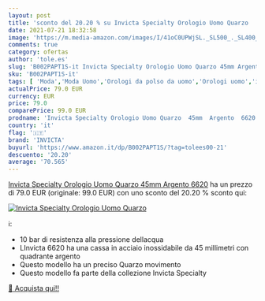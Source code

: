 ```yaml
---
layout: post
title: 'sconto del 20.20 % su Invicta Specialty Orologio Uomo Quarzo    '
date: 2021-07-21 18:32:58
image: 'https://m.media-amazon.com/images/I/41oC0UPWjSL._SL500_._SL400_.jpg'
comments: true
category: ofertas
author: 'tole.es'
slug: 'B002PAPT1S-it Invicta Specialty Orologio Uomo Quarzo 45mm Argento 6620'
sku: 'B002PAPT1S-it'
tags: [ 'Moda','Moda Uomo','Orologi da polso da uomo','Orologi uomo','invicta', ]
actualPrice: 79.0 EUR
currency: EUR
price: 79.0
comparePrice: 99.0 EUR
prodname: 'Invicta Specialty Orologio Uomo Quarzo  45mm  Argento  6620'
country: 'it'
flag: '🇮🇹'
brand: 'INVICTA'
buyurl: 'https://www.amazon.it/dp/B002PAPT1S/?tag=tolees00-21'
descuento: '20.20'
average: '70.565'
---
```


[Invicta Specialty Orologio Uomo Quarzo  45mm  Argento  6620](https://www.amazon.it/dp/B002PAPT1S/?tag=tolees00-21) ha un prezzo di 79.0 EUR (originale: 99.0 EUR) con uno sconto del 20.20 % sconto qui:

[![Invicta Specialty Orologio Uomo Quarzo  ](https://m.media-amazon.com/images/I/41oC0UPWjSL._SL500_._SL400_.jpg)](https://www.amazon.it/dp/B002PAPT1S/?tag=tolees00-21)

ℹ️:

- 10 bar di resistenza alla pressione dellacqua
- LInvicta 6620 ha una cassa in acciaio inossidabile da 45 millimetri con quadrante argento
- Questo modello ha un preciso Quarzo movimento
- Questo modello fa parte della collezione Invicta Specialty

[🛒 Acquista qui!!](https://www.amazon.it/dp/B002PAPT1S/?tag=tolees00-21)
